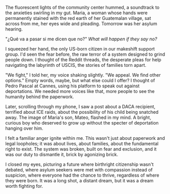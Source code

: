 The fluorescent lights of the community center hummed, a soundtrack to the anxieties swirling in my gut. Maria, a woman whose hands were permanently stained with the red earth of her Guatemalan village, sat across from me, her eyes wide and pleading. Tomorrow was her asylum hearing.

"¿Qué va a pasar si me dicen que no?" *What will happen if they say no?*

I squeezed her hand, the only US-born citizen in our makeshift support group. I'd seen the fear before, the raw terror of a system designed to grind people down. I thought of the Reddit threads, the desperate pleas for help navigating the labyrinth of USCIS, the stories of families torn apart.

"We fight," I told her, my voice shaking slightly. "We appeal. We find other options." Empty words, maybe, but what else could I offer? I thought of Pedro Pascal at Cannes, using his platform to speak out against deportations. We needed more voices like that, more people to see the humanity behind the paperwork.

Later, scrolling through my phone, I saw a post about a DACA recipient, terrified about ICE raids, about the possibility of his child being snatched away. The image of Maria's son, Mateo, flashed in my mind. A bright, curious boy who deserved to grow up without the specter of deportation hanging over him.

I felt a familiar anger ignite within me. This wasn't just about paperwork and legal loopholes; it was about lives, about families, about the fundamental right to exist. The system was broken, built on fear and exclusion, and it was our duty to dismantle it, brick by agonizing brick.

I closed my eyes, picturing a future where birthright citizenship wasn't debated, where asylum seekers were met with compassion instead of suspicion, where everyone had the chance to thrive, regardless of where they were born. It was a long shot, a distant dream, but it was a dream worth fighting for.